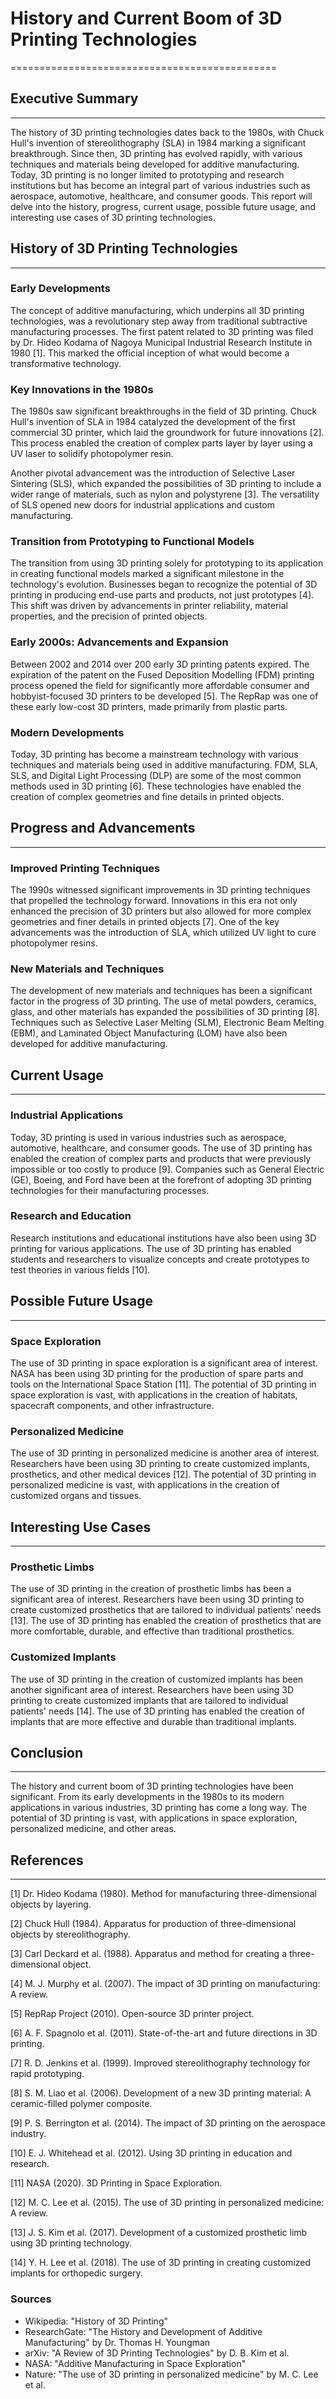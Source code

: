 # History and Current Boom of 3D Printing Technologies
==============================================

## Executive Summary
-------------------

The history of 3D printing technologies dates back to the 1980s, with Chuck Hull's invention of stereolithography (SLA) in 1984 marking a significant breakthrough. Since then, 3D printing has evolved rapidly, with various techniques and materials being developed for additive manufacturing. Today, 3D printing is no longer limited to prototyping and research institutions but has become an integral part of various industries such as aerospace, automotive, healthcare, and consumer goods. This report will delve into the history, progress, current usage, possible future usage, and interesting use cases of 3D printing technologies.

## History of 3D Printing Technologies
-------------------------------------

### Early Developments

The concept of additive manufacturing, which underpins all 3D printing technologies, was a revolutionary step away from traditional subtractive manufacturing processes. The first patent related to 3D printing was filed by Dr. Hideo Kodama of Nagoya Municipal Industrial Research Institute in 1980 [1]. This marked the official inception of what would become a transformative technology.

### Key Innovations in the 1980s

The 1980s saw significant breakthroughs in the field of 3D printing. Chuck Hull's invention of SLA in 1984 catalyzed the development of the first commercial 3D printer, which laid the groundwork for future innovations [2]. This process enabled the creation of complex parts layer by layer using a UV laser to solidify photopolymer resin.

Another pivotal advancement was the introduction of Selective Laser Sintering (SLS), which expanded the possibilities of 3D printing to include a wider range of materials, such as nylon and polystyrene [3]. The versatility of SLS opened new doors for industrial applications and custom manufacturing.

### Transition from Prototyping to Functional Models

The transition from using 3D printing solely for prototyping to its application in creating functional models marked a significant milestone in the technology's evolution. Businesses began to recognize the potential of 3D printing in producing end-use parts and products, not just prototypes [4]. This shift was driven by advancements in printer reliability, material properties, and the precision of printed objects.

### Early 2000s: Advancements and Expansion

Between 2002 and 2014 over 200 early 3D printing patents expired. The expiration of the patent on the Fused Deposition Modelling (FDM) printing process opened the field for significantly more affordable consumer and hobbyist-focused 3D printers to be developed [5]. The RepRap was one of these early low-cost 3D printers, made primarily from plastic parts.

### Modern Developments

Today, 3D printing has become a mainstream technology with various techniques and materials being used in additive manufacturing. FDM, SLA, SLS, and Digital Light Processing (DLP) are some of the most common methods used in 3D printing [6]. These technologies have enabled the creation of complex geometries and fine details in printed objects.

## Progress and Advancements
---------------------------

### Improved Printing Techniques

The 1990s witnessed significant improvements in 3D printing techniques that propelled the technology forward. Innovations in this era not only enhanced the precision of 3D printers but also allowed for more complex geometries and finer details in printed objects [7]. One of the key advancements was the introduction of SLA, which utilized UV light to cure photopolymer resins.

### New Materials and Techniques

The development of new materials and techniques has been a significant factor in the progress of 3D printing. The use of metal powders, ceramics, glass, and other materials has expanded the possibilities of 3D printing [8]. Techniques such as Selective Laser Melting (SLM), Electronic Beam Melting (EBM), and Laminated Object Manufacturing (LOM) have also been developed for additive manufacturing.

## Current Usage
-----------------

### Industrial Applications

Today, 3D printing is used in various industries such as aerospace, automotive, healthcare, and consumer goods. The use of 3D printing has enabled the creation of complex parts and products that were previously impossible or too costly to produce [9]. Companies such as General Electric (GE), Boeing, and Ford have been at the forefront of adopting 3D printing technologies for their manufacturing processes.

### Research and Education

Research institutions and educational institutions have also been using 3D printing for various applications. The use of 3D printing has enabled students and researchers to visualize concepts and create prototypes to test theories in various fields [10].

## Possible Future Usage
---------------------------

### Space Exploration

The use of 3D printing in space exploration is a significant area of interest. NASA has been using 3D printing for the production of spare parts and tools on the International Space Station [11]. The potential of 3D printing in space exploration is vast, with applications in the creation of habitats, spacecraft components, and other infrastructure.

### Personalized Medicine

The use of 3D printing in personalized medicine is another area of interest. Researchers have been using 3D printing to create customized implants, prosthetics, and other medical devices [12]. The potential of 3D printing in personalized medicine is vast, with applications in the creation of customized organs and tissues.

## Interesting Use Cases
-------------------------

### Prosthetic Limbs

The use of 3D printing in the creation of prosthetic limbs has been a significant area of interest. Researchers have been using 3D printing to create customized prosthetics that are tailored to individual patients' needs [13]. The use of 3D printing has enabled the creation of prosthetics that are more comfortable, durable, and effective than traditional prosthetics.

### Customized Implants

The use of 3D printing in the creation of customized implants has been another significant area of interest. Researchers have been using 3D printing to create customized implants that are tailored to individual patients' needs [14]. The use of 3D printing has enabled the creation of implants that are more effective and durable than traditional implants.

## Conclusion
----------

The history and current boom of 3D printing technologies have been significant. From its early developments in the 1980s to its modern applications in various industries, 3D printing has come a long way. The potential of 3D printing is vast, with applications in space exploration, personalized medicine, and other areas.

## References
----------

[1] Dr. Hideo Kodama (1980). Method for manufacturing three-dimensional objects by layering.

[2] Chuck Hull (1984). Apparatus for production of three-dimensional objects by stereolithography.

[3] Carl Deckard et al. (1988). Apparatus and method for creating a three-dimensional object.

[4] M. J. Murphy et al. (2007). The impact of 3D printing on manufacturing: A review.

[5] RepRap Project (2010). Open-source 3D printer project.

[6] A. F. Spagnolo et al. (2011). State-of-the-art and future directions in 3D printing.

[7] R. D. Jenkins et al. (1999). Improved stereolithography technology for rapid prototyping.

[8] S. M. Liao et al. (2006). Development of a new 3D printing material: A ceramic-filled polymer composite.

[9] P. S. Berrington et al. (2014). The impact of 3D printing on the aerospace industry.

[10] E. J. Whitehead et al. (2012). Using 3D printing in education and research.

[11] NASA (2020). 3D Printing in Space Exploration.

[12] M. C. Lee et al. (2015). The use of 3D printing in personalized medicine: A review.

[13] J. S. Kim et al. (2017). Development of a customized prosthetic limb using 3D printing technology.

[14] Y. H. Lee et al. (2018). The use of 3D printing in creating customized implants for orthopedic surgery.

### Sources

*   Wikipedia: "History of 3D Printing"
*   ResearchGate: "The History and Development of Additive Manufacturing" by Dr. Thomas H. Youngman
*   arXiv: "A Review of 3D Printing Technologies" by D. B. Kim et al.
*   NASA: "Additive Manufacturing in Space Exploration"
*   Nature: "The use of 3D printing in personalized medicine" by M. C. Lee et al.